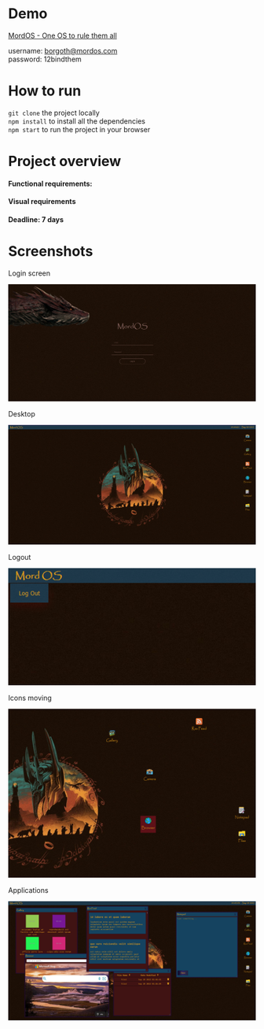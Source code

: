 # Demo 
[MordOS - One OS to rule them all](https://eclectic-elf-55163d.netlify.app/)

username: borgoth@mordos.com  
password: 12bindthem

# How to run
`git clone` the project locally  
`npm install` to install all the dependencies  
`npm start` to run the project in your browser


# Project overview
#### Functional requirements:


#### Visual requirements 


#### Deadline: 7 days

# Screenshots

Login screen

![1.png](https://raw.githubusercontent.com/balsa-asanovic/mord-os/master/src/Screenshots/1.png)

Desktop

![2.png](https://raw.githubusercontent.com/balsa-asanovic/mord-os/master/src/Screenshots/2.png)

Logout

![3.png](https://raw.githubusercontent.com/balsa-asanovic/mord-os/master/src/Screenshots/3.png)

Icons moving

![4.png](https://raw.githubusercontent.com/balsa-asanovic/mord-os/master/src/Screenshots/4.png)

Applications

![5.png](https://raw.githubusercontent.com/balsa-asanovic/mord-os/master/src/Screenshots/5.png)
